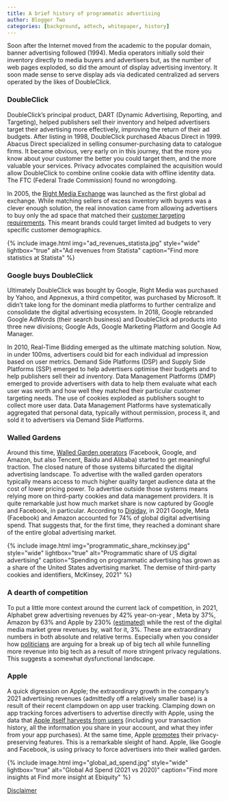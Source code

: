 ```yaml
---
title: A brief history of programmatic advertising
author: Blogger Two
categories: [background, adtech, whitepaper, history]
---
```


<base target="_blank">
Soon after the Internet moved from the academic to the popular domain, banner advertising followed (1994). Media operators initially sold their inventory directly to media buyers and advertisers but, as the number of web pages exploded, so did the amount of display advertising inventory. It soon made sense to serve display ads via dedicated centralized ad servers operated by the likes of DoubleClick.

### DoubleClick

DoubleClick’s principal product, DART (Dynamic Advertising, Reporting, and Targeting), helped publishers sell their inventory and helped advertisers target their advertising more effectively, improving the return of their ad budgets. After listing in 1998, DoubleClick purchased Abacus Direct in 1999. Abacus Direct specialized in selling consumer-purchasing data to catalogue firms. It became obvious, very early on in this journey, that the more you know about your customer the better you could target them, and the more valuable your services. Privacy advocates complained the acquisition would allow DoubleClick to combine online cookie data with offline identity data. The FTC (Federal Trade Commission) found no wrongdoing.

In 2005, the <a href="https://www.crunchbase.com/organization/right-media" target="_blank">Right Media Exchange</a> was launched as the first global ad exchange. While matching sellers of excess inventory with buyers was a clever enough solution, the real innovation came from allowing advertisers to buy only the ad space that matched their <a href="https://www.adexchanger.com/ad-exchange-news/reaction-right-media-multiple-exchanges-dsp/" target="_blank">customer targeting requirements</a>. This meant brands could target limited ad budgets to very specific customer demographics.

{% include image.html img="ad_revenues_statista.jpg" style="wide" lightbox="true" alt="Ad revenues from Statista" caption="Find more statistics at Statista" %}

### Google buys DoubleClick

Ultimately DoubleClick was bought by Google, Right Media was purchased by Yahoo, and Appnexus, a third competitor, was purchased by Microsoft. It didn’t take long for the dominant media platforms to further centralize and consolidate the digital advertising ecosystem. In 2018, Google rebranded Google AdWords (their search business) and DoubleClick ad products into three new divisions; Google Ads, Google Marketing Platform and Google Ad Manager.

In 2010, Real-Time Bidding emerged as the ultimate matching solution. Now, in under 100ms, advertisers could bid for each individual ad impression based on user metrics. Demand Side Platforms (DSP) and Supply Side Platforms (SSP) emerged to help advertisers optimise their budgets and to help publishers sell their ad inventory. Data Management Platforms (DMP) emerged to provide advertisers with data to help them evaluate what each user was worth and how well they matched their particular customer targeting needs. The use of cookies exploded as publishers sought to collect more user data. Data Management Platforms have systematically aggregated that personal data, typically without permission, process it, and sold it to advertisers via Demand Side Platforms.

### Walled Gardens

Around this time, [Walled Garden operators](https://en.wikipedia.org/wiki/Closed_platform) (Facebook, Google, and Amazon, but also Tencent, Baidu and Alibaba) started to get meaningful traction. The closed nature of those systems bifurcated the digital advertising landscape. To advertise with the walled garden operators typically means access to much higher quality target audience data at the cost of lower pricing power. To advertise outside those systems means relying more on third-party cookies and data management providers. It is quite remarkable just how much market share is now captured by Google and Facebook, in particular. According to [Digiday](https://digiday.com/marketing/the-rundown-google-meta-and-amazon-are-on-track-to-absorb-more-than-50-of-all-ad-money-in-2022/), in 2021 Google, Meta (Facebook) and Amazon accounted for 74% of global digital advertising spend. That suggests that, for the first time, they reached a dominant share of the entire global advertising market.

{% include image.html img="programmatic_share_mckinsey.jpg" style="wide" lightbox="true" alt="Programmatic share of US digital advertising" caption="Spending on programmatic advertising has grown as a share of the United States advertising market. The demise of third-party cookies and identifiers, McKinsey, 2021" %}

### A dearth of competition

To put a little more context around the current lack of competition, in 2021, Alphabet grew advertising revenues by 42% year-on-year , Meta by 37%, Amazon by 63% and Apple by 230% [(estimated)](https://omdia.tech.informa.com/pr/2022-feb/omdia-report-finds-apples-ads-business-now-worth-3-7bn-per-year-following-idfa-changes) while the rest of the digital media market grew revenues by, wait for it, 3%. These are extraordinary numbers in both absolute and relative terms. Especially when you consider how [politicians](https://2020.elizabethwarren.com/toolkit/break-up-big-tech) are arguing for a break up of big tech all while funnelling more revenue into big tech as a result of more stringent privacy regulations. This suggests a somewhat dysfunctional landscape.

### Apple

A quick digression on Apple; the extraordinary growth in the company’s 2021 advertising revenues (admittedly off a relatively smaller base) is a result of their recent clampdown on app user tracking. Clamping down on app tracking forces advertisers to advertise directly with Apple, using the data that [Apple itself harvests from users](https://searchads.apple.com/privacy#:~:text=Apple%20Search%20Ads%20doesn't,device%20data%20with%20data%20brokers.) (including your transaction history, all the information you share in your account, and what they infer from your app purchases). At the same time, Apple [promotes](https://www.youtube.com/watch?v=NOXK4EVFmJY) their privacy-preserving features. This is a remarkable sleight of hand. Apple, like Google and Facebook, is using privacy to force advertisers into their walled garden.

{% include image.html img="global_ad_spend.jpg" style="wide" lightbox="true" alt="Global Ad Spend (2021 vs 2020)" caption="Find more insights at Find more insight at Ebiquity" %}

[Disclaimer](/disclaimer/)
